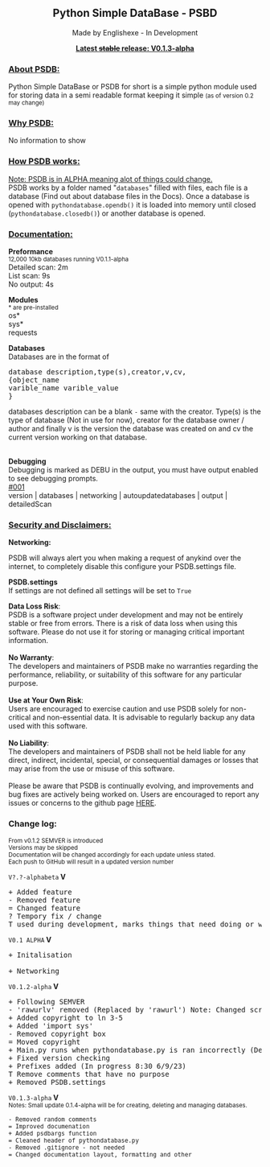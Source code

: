 <h2 align="center">Python Simple DataBase - PSBD</h2>
<p align="center">Made by Englishexe - In Development</p>
<p align="center"><u><b>Latest <s>stable</s> release: V0.1.3-alpha</b></u></p>
<h3><u>About PSDB:</u></h3>
<p>Python Simple DataBase or PSDB for short is a simple python module used for storing data in a semi readable format keeping it simple <small >(as of version 0.2 may change)</small></p>
<h3><u>Why PSDB:</u></h3>
<p>No information to show</p>
<h3><u>How PSDB works:</u></h3>
<p><u>Note: PSDB is in ALPHA meaning alot of things could change.</u><br> PSDB works by a folder named "<code>databases</code>" filled with files, each file is a database (Find out about database files in the Docs). Once a database is opened with <code>pythondatabase.opendb()</code> it is loaded into memory until closed (<code>pythondatabase.closedb()</code>) or another database is opened.</p>
<h3><u>Documentation:</u></h3>
<p><b>Preformance</b><br><small>12,000 10kb databases running V0.1.1-alpha</small><br>Detailed scan: 2m<br>List scan: 9s<br>No output: 4s<p>
<p><b>Modules</b><br><small>* are pre-installed</small><br>os*<br>sys*<br>requests<p>
<p><b>Databases</b><br>Databases are in the format of <pre>
database description,type(s),creator,v,cv,
{object_name
varible_name varible_value
}</pre></p>databases description can be a blank <code>-</code> same with the creator. Type(s) is the type of database (Not in use for now), creator for the database owner / author and finally v is the version the database was created on and cv the current version working on that database.<br><br>
<p><b>Debugging</b><br>Debugging is marked as DEBU in the output, you must have output enabled to see debugging prompts.<br><u>#001</u><br> version | databases | networking | autoupdatedatabases | output | detailedScan</p>
<h3><u>Security and Disclaimers:</u></h3>
<p><b>Networking:</b></p>
<p>PSDB will always alert you when making a request of anykind over the internet, to completely disable this configure your PSDB.settings file.</p>
<p><b>PSDB.settings</b><br>If settings are not defined all settings will be set to <code>True</code></p>
<p><b>Data Loss Risk</b>:<br>PSDB is a software project under development and may not be entirely stable or free from errors. There is a risk of data loss when using this software. Please do not use it for storing or managing critical important information.<br><br><b>No Warranty</b>:<br>The developers and maintainers of PSDB make no warranties regarding the performance, reliability, or suitability of this software for any particular purpose.<br><br><b>Use at Your Own Risk</b>: <br>Users are encouraged to exercise caution and use PSDB solely for non-critical and non-essential data. It is advisable to regularly backup any data used with this software.<br><br><b>No Liability</b>:<br>The developers and maintainers of PSDB shall not be held liable for any direct, indirect, incidental, special, or consequential damages or losses that may arise from the use or misuse of this software.<br><br>Please be aware that PSDB is continually evolving, and improvements and bug fixes are actively being worked on. Users are encouraged to report any issues or concerns to the github page <u><a href="https://github.com/Englishexe/psdb">HERE</a></u>.</p>
<h3>Change log:</h3>
<p><small>From v0.1.2 SEMVER is introduced<br>Versions may be skipped<br>Documentation will be changed accordingly for each update unless stated.<br>Each push to GitHub will result in a updated version number</small></p>
<p><code>V?.?-alphabeta</code><b> V </b>
<pre>+ Added feature
- Removed feature
= Changed feature
? Tempory fix / change
T used during development, marks things that need doing or will be fixed in the next push.</pre>
<p><code>V0.1 ALPHA</code><b> V </b>
<pre>+ Initalisation<br>
+ Networking</pre>
<p><code>V0.1.2-alpha</code><b> V </b>
<pre>+ Following SEMVER
- 'rawurlv' removed (Replaced by 'rawurl') Note: Changed script accordingly
+ Added copyright to ln 3-5
+ Added 'import sys'
- Removed copyright box
= Moved copyright
+ Main.py runs when pythondatabase.py is ran incorrectly (Developer feature)
+ Fixed version checking
+ Prefixes added (In progress 8:30 6/9/23)
T Remove comments that have no purpose
+ Removed PSDB.settings</pre>
<p><code>V0.1.3-alpha</code><b> V </b><br><small>Notes: Small update 0.1.4-alpha will be for creating, deleting and managing databases.
<pre>- Removed random comments
= Improved documenation
+ Added psdbargs function
= Cleaned header of pythondatabase.py
- Removed .gitignore - not needed
= Changed documentation layout, formatting and other
</pre>
